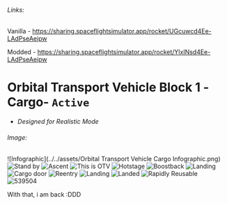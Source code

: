 ###### Links:
Vanilla - https://sharing.spaceflightsimulator.app/rocket/UGcuwcd4Ee-LAdPseAeipw

Modded - https://sharing.spaceflightsimulator.app/rocket/YlxINsd4Ee-LAdPseAeipw

# Orbital Transport Vehicle Block 1 -Cargo- `Active`

- *Designed for Realistic Mode*

###### Image:

![Infographic](../../assets/Orbital Transport Vehicle Cargo Infographic.png)
![Stand by](../../assets/Screenshot_20241213_234130.png)
![Ascent](../../assets/Screenshot_20241228_075537.png)
![This is OTV](../../assets/Screenshot_20241229_074059.png)
![Hotstage](../../assets/Screenshot_20241231_201443.png)
![Boostback](../../assets/Screenshot_20241231_201525.png)
![Landing](../../assets/Screenshot_20241228_080135.png)
![Cargo door](../../assets/Screenshot_20241229_074801.png)
![Reentry](../../assets/Screenshot_20241231_201832.png)
![Landing](../../assets/Screenshot_20241228_080916.png)
![Landed](../../assets/Screenshot_20241228_074634.png)
![Rapidly Reusable](../../assets/Screenshot_20241231_201551.png)
![539504](../../assets/Thumbnail1.png)

With that, i am back :DDD
